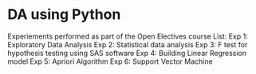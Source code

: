# DA using Python
Experiements performed as part of the Open Electives course
List:
Exp 1: Exploratory Data Analysis
Exp 2: Statistical data analysis
Exp 3: F test for hypothesis testing using SAS software
Exp 4: Building Linear Regression model 
Exp 5: Apriori Algorithm
Exp 6: Support Vector Machine 
